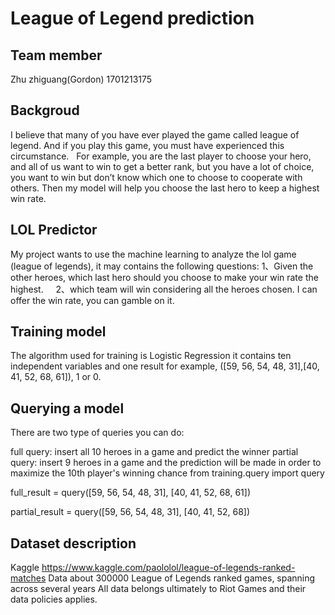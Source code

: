 # League of Legend prediction

## Team member
   Zhu zhiguang(Gordon)
   1701213175
  
## Backgroud 
I believe that many of you have ever played the game called league of legend. And if you play this game, you must have experienced this circumstance.
   
For example, you are the last player to choose your hero, and all of us want to win to get a better rank, but you have a lot of choice, you want to win but don’t know which one to choose to cooperate with others. Then my model will help you choose the last hero to keep a highest win rate.

## LOL Predictor
My project wants to use the machine learning to analyze the lol game (league of legends), it may contains the following questions:
      1、Given the other heroes, which last hero should you choose to make your win rate the highest.
      2、which team will win considering all the heroes chosen. I can offer the win rate, you can gamble on it.
      
## Training model
The algorithm used for training is Logistic Regression
it contains ten independent variables and one result 
for example, ([59, 56, 54, 48, 31],[40, 41, 52, 68, 61]), 1 or 0.

## Querying a model
There are two type of queries you can do:

full query: insert all 10 heroes in a game and predict the winner
partial query: insert 9 heroes in a game and the prediction will be made in order to maximize the 10th player's winning chance
from training.query import query

full_result = query([59, 56, 54, 48, 31],
                    [40, 41, 52, 68, 61])

partial_result = query([59, 56, 54, 48, 31],
                       [40, 41, 52, 68])
                      
## Dataset description
Kaggle https://www.kaggle.com/paololol/league-of-legends-ranked-matches
Data about 300000 League of Legends ranked games, spanning across several years
All data belongs ultimately to Riot Games and their data policies applies. 
